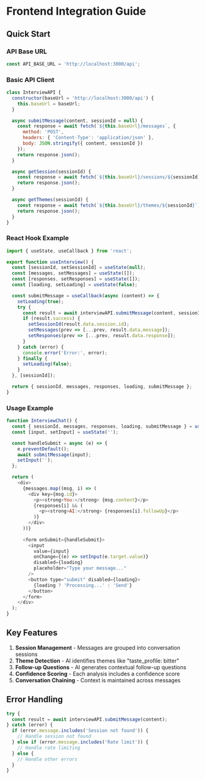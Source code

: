 # Frontend Integration Guide

## Quick Start

### API Base URL
```javascript
const API_BASE_URL = 'http://localhost:3000/api';
```

### Basic API Client
```javascript
class InterviewAPI {
  constructor(baseUrl = 'http://localhost:3000/api') {
    this.baseUrl = baseUrl;
  }

  async submitMessage(content, sessionId = null) {
    const response = await fetch(`${this.baseUrl}/messages`, {
      method: 'POST',
      headers: { 'Content-Type': 'application/json' },
      body: JSON.stringify({ content, sessionId })
    });
    return response.json();
  }

  async getSession(sessionId) {
    const response = await fetch(`${this.baseUrl}/sessions/${sessionId}`);
    return response.json();
  }

  async getThemes(sessionId) {
    const response = await fetch(`${this.baseUrl}/themes/${sessionId}`);
    return response.json();
  }
}
```

### React Hook Example
```javascript
import { useState, useCallback } from 'react';

export function useInterview() {
  const [sessionId, setSessionId] = useState(null);
  const [messages, setMessages] = useState([]);
  const [responses, setResponses] = useState([]);
  const [loading, setLoading] = useState(false);

  const submitMessage = useCallback(async (content) => {
    setLoading(true);
    try {
      const result = await interviewAPI.submitMessage(content, sessionId);
      if (result.success) {
        setSessionId(result.data.session.id);
        setMessages(prev => [...prev, result.data.message]);
        setResponses(prev => [...prev, result.data.response]);
      }
    } catch (error) {
      console.error('Error:', error);
    } finally {
      setLoading(false);
    }
  }, [sessionId]);

  return { sessionId, messages, responses, loading, submitMessage };
}
```

### Usage Example
```javascript
function InterviewChat() {
  const { sessionId, messages, responses, loading, submitMessage } = useInterview();
  const [input, setInput] = useState('');

  const handleSubmit = async (e) => {
    e.preventDefault();
    await submitMessage(input);
    setInput('');
  };

  return (
    <div>
      {messages.map((msg, i) => (
        <div key={msg.id}>
          <p><strong>You:</strong> {msg.content}</p>
          {responses[i] && (
            <p><strong>AI:</strong> {responses[i].followUp}</p>
          )}
        </div>
      ))}
      
      <form onSubmit={handleSubmit}>
        <input
          value={input}
          onChange={(e) => setInput(e.target.value)}
          disabled={loading}
          placeholder="Type your message..."
        />
        <button type="submit" disabled={loading}>
          {loading ? 'Processing...' : 'Send'}
        </button>
      </form>
    </div>
  );
}
```

## Key Features

1. **Session Management** - Messages are grouped into conversation sessions
2. **Theme Detection** - AI identifies themes like "taste_profile: bitter"
3. **Follow-up Questions** - AI generates contextual follow-up questions
4. **Confidence Scoring** - Each analysis includes a confidence score
5. **Conversation Chaining** - Context is maintained across messages

## Error Handling
```javascript
try {
  const result = await interviewAPI.submitMessage(content);
} catch (error) {
  if (error.message.includes('Session not found')) {
    // Handle session not found
  } else if (error.message.includes('Rate limit')) {
    // Handle rate limiting
  } else {
    // Handle other errors
  }
}
```